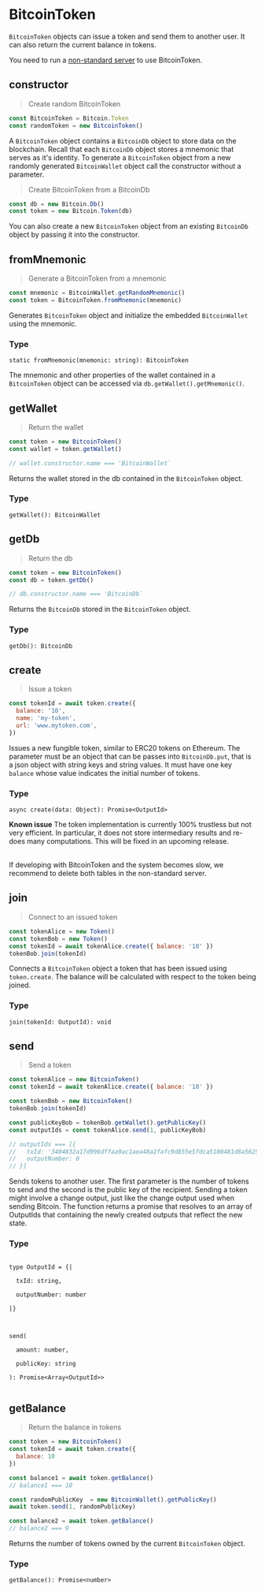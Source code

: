
# BitcoinToken

<p><code>BitcoinToken</code> objects can issue a token and send them to another user. It can also return the current balance in tokens.</p>

<aside class="warning">You need to run a <a href="https://github.com/the-bitcoin-token/bitcoin-non-standard-server">non-standard server</a> to use BitcoinToken.</aside>


## constructor

> Create random BitcoinToken

````javascript
const BitcoinToken = Bitcoin.Token
const randomToken = new BitcoinToken()
````

A `BitcoinToken` object contains a `BitcoinDb` object to store data on the blockchain. Recall that each `BitcoinDb` object stores a mnemonic that serves as it's identity. To generate a `BitcoinToken` object from a new randomly generated `BitcoinWallet` object call the constructor without a parameter.

> Create BitcoinToken from a BitcoinDb

````javascript
const db = new Bitcoin.Db()
const token = new Bitcoin.Token(db)
````

You can also create a new `BitcoinToken` object from an existing `BitcoinDb` object by passing it into the constructor.

## fromMnemonic

> Generate a BitcoinToken from a mnemonic

````javascript
const mnemonic = BitcoinWallet.getRandomMnemonic()
const token = BitcoinToken.fromMnemonic(mnemonic)
````

Generates `BitcoinToken` object and initialize the embedded `BitcoinWallet` using the mnemonic.

### Type

<code>static fromMnemonic(mnemonic: string): BitcoinToken</code>


<aside class="notice">The mnemonic and other properties of the wallet contained in a <code>BitcoinToken</code> object can be accessed via <code>db.getWallet().getMnemonic()</code>.</aside>


## getWallet

> Return the wallet

````javascript
const token = new BitcoinToken()
const wallet = token.getWallet()

// wallet.constructor.name === 'BitcoinWallet`
````

Returns the wallet stored in the db contained in the `BitcoinToken` object.

### Type

<code>getWallet(): BitcoinWallet</code>


## getDb

> Return the db

````javascript
const token = new BitcoinToken()
const db = token.getDb()

// db.constructor.name === 'BitcoinDb`
````

Returns the `BitcoinDb` stored in the `BitcoinToken` object.

### Type

<code>getDb(): BitcoinDb</code>



## create

> Issue a token

````javascript
const tokenId = await token.create({
  balance: '10',
  name: 'my-token',
  url: 'www.mytoken.com',
})
````

Issues a new fungible token, similar to ERC20 tokens on Ethereum. The parameter must be an object that can be passes into <code>BitcoinDb.put</code>, that is a json object with string keys and string values. It must have one key <code>balance</code> whose value indicates the initial number of tokens.

### Type

<code>async create(data: Object): Promise&lt;OutputId&gt;</code>


<aside class="warning"><strong>Known issue</strong> The token implementation is currently 100% trustless but not very efficient. In particular, it does not store intermediary results and re-does many computations. This will be fixed in an upcoming release.<br /><br />

If developing with BitcoinToken and the system becomes slow, we recommend to delete both tables in the non-standard server.
</aside>


## join

> Connect to an issued token

````javascript
const tokenAlice = new Token()
const tokenBob = new Token()
const tokenId = await tokenAlice.create({ balance: '10' })
tokenBob.join(tokenId)
````

Connects a `BitcoinToken` object a token that has been issued using `token.create`. The balance will be calculated with respect to the token being joined.

### Type
<code>join(tokenId: OutputId): void</code>

## send

> Send a token

````javascript
const tokenAlice = new BitcoinToken()
const tokenId = await tokenAlice.create({ balance: '10' })

const tokenBob = new BitcoinToken()
tokenBob.join(tokenId)

const publicKeyBob = tokenBob.getWallet().getPublicKey()
const outputIds = const tokenAlice.send(1, publicKeyBob)

// outputIds === [{
//   txId: '3404832a17d996dffaa9ac1aea48a2fafc9d855e5fdca5100481d8a562523dfb',
//   outputNumber: 0
// }]
````

Sends tokens to another user. The first parameter is the number of tokens to send and the second is the public key of the recipient. Sending a token might involve a change output, just like the change output used when sending Bitcoin. The function returns a promise that resolves to an array of OutputIds that containing the newly created outputs that reflect the new state.

### Type

<code>
type OutputId = {|<br />
&nbsp;&nbsp;txId: string,<br />
&nbsp;&nbsp;outputNumber: number<br />
|}<br />
<br />
send(<br />
&nbsp;&nbsp;amount: number,<br />
&nbsp;&nbsp;publicKey: string<br />
): Promise&lt;Array&lt;OutputId&gt;&gt;<br />
</code>


## getBalance

> Return the balance in tokens

````javascript
const token = new BitcoinToken()
const tokenId = await token.create({
  balance: 10
})

const balance1 = await token.getBalance()
// balance1 === 10

const randomPublicKey  = new BitcoinWallet().getPublicKey()
await token.send(1, randomPublicKey)

const balance2 = await token.getBalance()
// balance2 === 9
````

Returns the number of tokens owned by the current `BitcoinToken` object.

### Type

<code>getBalance(): Promise&lt;number&gt;</code>
